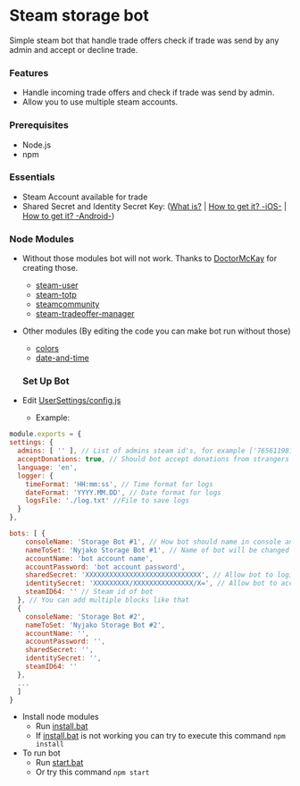 # Steam storage bot
 
Simple steam bot that handle trade offers check if trade was send by any admin and accept or decline trade.
### Features
+ Handle incoming trade offers and check if trade was send by admin.
+ Allow you to use multiple steam accounts.

### Prerequisites
+ Node.js
+ npm

### Essentials
+ Steam Account available for trade
+ Shared Secret and Identity Secret Key: ([What is?](http://searchsecurity.techtarget.com/definition/shared-secret) | [How to get it? -iOS-](https://forums.backpack.tf/index.php?/topic/45995-guide-how-to-get-your-shared-secret-from-ios-device-steam-mobile/) | [How to get it? -Android-](https://forums.backpack.tf/index.php?/topic/46354-guide-how-to-find-the-steam-identity_secret-on-an-android-phone/))

### Node Modules
+ Without those modules bot will not work. Thanks to [DoctorMcKay](https://github.com/DoctorMcKay) for creating those.
  + [steam-user](https://www.npmjs.com/package/steam-user)
  + [steam-totp](https://www.npmjs.com/package/steam-totp)
  + [steamcommunity](https://www.npmjs.com/package/steamcommunity)
  + [steam-tradeoffer-manager](https://www.npmjs.com/package/steam-tradeoffer-manager)
+ Other modules (By editing the code you can make bot run without those)
  + [colors](https://www.npmjs.com/package/colors)
  + [date-and-time](https://www.npmjs.com/package/date-and-time)
  
  ### Set Up Bot
 + Edit [UserSettings/config.js](https://github.com/Nyjako/Steam-storage-bot/blob/master/UserSettings/config.js)
   +  Example:
  ```javascript
  module.exports = {
  settings: {
    admins: [ '' ], // List of admins steam id's, for example ['76561198115351967',...]
    acceptDonations: true, // Should bot accept donations from strangers
    language: 'en',
    logger: {
      timeFormat: 'HH:mm:ss', // Time format for logs
      dateFormat: 'YYYY.MM.DD', // Date format for logs
      logsFile: './log.txt' //File to save logs
    }
  },

  bots: [ {
      consoleName: 'Storage Bot #1', // How bot should name in console and log file
      nameToSet: 'Nyjako Storage Bot #1', // Name of bot will be changed to this
      accountName: 'bot account name',
      accountPassword: 'bot account password',
      sharedSecret: 'XXXXXXXXXXXXXXXXXXXXXXXXXXXXX', // Allow bot to login without steam mobile token
      identitySecret: 'XXXXXXXXX/XXXXXXXXXXXXXXX/X=', // Allow bot to accept offers
      steamID64: '' // Steam id of bot
    }, // You can add multiple blocks like that
    {
      consoleName: 'Storage Bot #2',
      nameToSet: 'Nyjako Storage Bot #2',
      accountName: '',
      accountPassword: '',
      sharedSecret: '',
      identitySecret: '',
      steamID64: ''
    },
    ...
    ]
}
```
 + Install node modules
   +  Run [install.bat](https://github.com/Nyjako/Steam-storage-bot/blob/master/install.bat)
   +  If [install.bat](https://github.com/Nyjako/Steam-storage-bot/blob/master/install.bat) is not working you can try to execute this command `npm install`
  + To run bot
    +   Run [start.bat](https://github.com/Nyjako/Steam-storage-bot/blob/master/start.bat)
    +   Or try this command `npm start`
